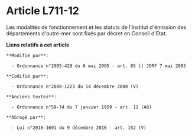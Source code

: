 # Article L711-12

Les modalités de fonctionnement et les statuts de l'institut d'émission des départements d'outre-mer sont fixés par décret en
Conseil d'Etat.

**Liens relatifs à cet article**

	**Modifié par**:

	  - Ordonnance n°2005-429 du 6 mai 2005 - art. 85 () JORF 7 mai 2005

	**Codifié par**:

	  - Ordonnance n°2000-1223 du 14 décembre 2000 (V)

	**Anciens textes**:

	  - Ordonnance n°59-74 du 7 janvier 1959 - art. 11 (Ab)

	**Abrogé par**:

	  - Loi n°2016-1691 du 9 décembre 2016 - art. 152 (V)
